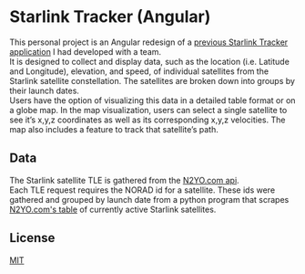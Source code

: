 # Starlink Tracker (Angular)

This personal project is an Angular redesign of a [previous Starlink Tracker application](https://github.com/Daniel-Y-Yun/Starlink-Tracker) I had developed with a team.\
It is designed to collect and display data, such as the location (i.e. Latitude and Longitude), elevation, and speed, of individual satellites from the Starlink satellite constellation. The satellites are broken down into groups by their launch dates.\
Users have the option of visualizing this data in a detailed table format or on a globe map. In the map visualization, users can select a single satellite to see it’s x,y,z coordinates as well as its corresponding x,y,z velocities. The map also includes a feature to track that satellite’s path.

## Data

The Starlink satellite TLE is gathered from the [N2YO.com api](https://www.n2yo.com/api).\
Each TLE request requires the NORAD id for a satellite. These ids were gathered and grouped by launch date from a python program that scrapes [N2YO.com's table](https://www.n2yo.com/satellites/?c=52) of currently active Starlink satellites.

## License

[MIT](https://choosealicense.com/licenses/mit/)
